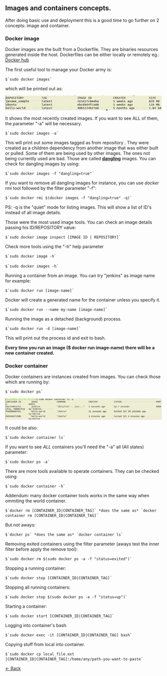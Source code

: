 ## Images and containers concepts.

After doing basic use and deployment this is a good time to go further on 2 concepts: image and container.

### Docker image

Docker images are the built from a Dockerfile. They are binaries resources generated inside the host.
Dockerfiles can be either locally or remotely eg.: [Docker hub](https://hub.docker.com) 

The first useful tool to manage your Docker army is:

    $`sudo docker images`

which will be printed out as:

![docker-images.png](images/docker-images.png)

It shows the most recently created images. If you want to see ALL of them, the parameter "-a" will be necessary.

    $`sudo docker images -a`

This will print out some images tagged as <none> from repository <none>. They were created as a children dependency from another
image that was either built or pulled. Some of them are being used by other images. The ones not being currently used are bad.
Those are called [**dangling**](http://www.projectatomic.io/blog/2015/07/what-are-docker-none-none-images/) images. 
You can check for dangling images by using:

    $`sudo docker images -f "dangling=true"`

If you want to remove all dangling images for instance, you can use *docker rmi* tool followed by the filter parameter "-f":
 
    $`sudo docker rmi $(docker images -f "dangling=true" -q)`  

PS: -q is the "quiet" mode for listing images. This will show a list of ID's instead of all image details.

Those were the most used image tools. You can check an image details passing his ID/REPOSITORY value:

    $`sudo docker image inspect [IMAGE ID | REPOSITORY]`

Check more tools using the "-h" help parameter
 
    $`sudo docker image -h`    

    $`sudo docker images -h` 

Running a container from an image. You can try "jenkins" as image name for example:

    $`sudo docker run [image-name]` 

Docker will create a generated name for the container unless you specify it.

    $`sudo docker run --name my-name [image-name]`

Running the image as a detached (background) process.

    $`sudo docker run -d [image-name]`

This will print out the process id and exit to bash.

**Every time you run an image ($ docker run image-name) there will be a new container created.**

### Docker container

Docker containers are instances created from images. You can check those which are running by:

    $`sudo docker ps`  

![container-ls.png](images/container-ls.png)

It could be also: 

    $`sudo docker container ls`

If you want to see *ALL* containers you'll need the "-a" all (All states) parameter:

    $`sudo docker ps -a`

There are more tools available to operate containers. They can be checked using:

    $`sudo docker container -h`

Addendum: many docker container tools works in the same way when ommiting the world container.

    $`docker rm [CONTAINER_ID|CONTAINER_TAG]` *does the same as* `docker container rm [CONTAINER_ID|CONTAINER_TAG]`

But not aways:

    $`docker ps` *does the same as* `docker container ls`

Removing exited containers using the filter parameter (aways test the inner filter before apply the remove tool):

    $`sudo docker rm $(sudo docker ps -a -f "status=exited")`

Stopping a running container:

    $`sudo docker stop [CONTAINER_ID|CONTAINER_TAG]`

Stopping all running containers:

    $`sudo docker stop $(sudo docker ps -a -f "status=up")`

Starting a container:

    $`sudo docker start [CONTAINER_ID|CONTAINER_TAG]`

Logging into container's bash.

    $`sudo docker exec -it [CONTAINER_ID|CONTAINER_TAG] bash`

Copying stuff from local into container.

    $`sudo docker cp local_file.ext [CONTAINER_ID|CONTAINER_TAG]:/home/any/path-you-want-to-paste`
    
    
[<- Back](README.md)

